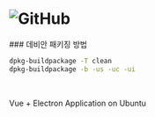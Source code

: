 <h1 id="badge">  <img alt="GitHub" src="https://img.shields.io/github/license/gon1942/mngrgit?style=flat-square"></h1>
### 데비안 패키징 방법


```bash 
dpkg-buildpackage -T clean
dpkg-buildpackage -b -us -uc -ui 
```
<br>


Vue + Electron Application on Ubuntu 
